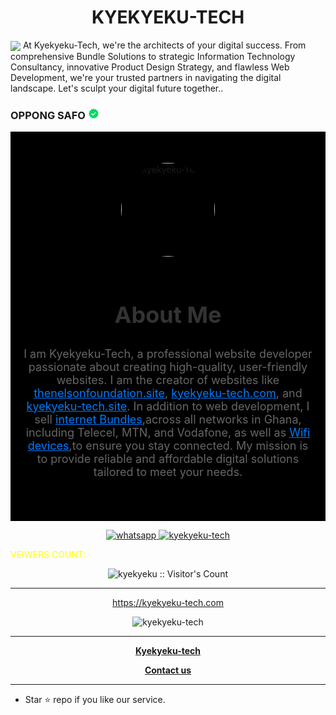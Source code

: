 <h1 align="center"> KYEKYEKU-TECH</h1> 
<img src="https://i.postimg.cc/gc3Q3tTG/Screenshot-2024-08-23-155431.png"
<p align="center"> At Kyekyeku-Tech, we're the architects of your digital success. From comprehensive Bundle Solutions to strategic Information Technology Consultancy, innovative Product Design Strategy, and flawless Web Development, we're your trusted partners in navigating the digital landscape. Let's sculpt your digital future together.. </p>

 
<h3>
  <span class="name">OPPONG SAFO</span>
  <span class="verified-icon">
    <svg viewBox="0 0 18 18" height="18" width="18" preserveAspectRatio="xMidYMid meet" class="" version="1.1" x="0px" y="0px" enable-background="new 0 0 18 18">
      <title></title>
      <polygon id="Star-2" fill="#00DA60" points="9,16 7.1,16.9 5.8,15.2 3.7,15.1 3.4,13 1.5,12 2.2,9.9 1.1,8.2 2.6,6.7 2.4,4.6 4.5,4 5.3,2 7.4,2.4 9,1.1 10.7,2.4 12.7,2 13.6,4 15.6,4.6 15.5,6.7 17,8.2 15.9,9.9 16.5,12 14.7,13 14.3,15.1 12.2,15.2 10.9,16.9 "></polygon>
      <polygon id="Check-Icon" fill="#FFFFFF" points="13.1,7.3 12.2,6.5 8.1,10.6 5.9,8.5 5,9.4 8,12.4 "></polygon>
    </svg>
  </span>
</h3> 




<p align="center">
   <section id="about" style="padding: 50px 20px; background-color: black;">
        <div style="max-width: 1000px; margin: 0 auto; text-align: center;">
            <img src="https://telegra.ph/file/7bc2c08d3b722da63e2b6.jpg" alt="Kyekyeku-Tech" style="width: 150px; height: 150px; border-radius: 50%; margin-bottom: 20px;">
            <h2 style="font-size: 36px; color: #333;">About Me</h2>
            <p style="font-size: 18px; color: #666; margin-top: 20px;">
                I am Kyekyeku-Tech, a professional website developer passionate about creating high-quality, user-friendly websites. I am the creator of websites like <a href="https://thenelsonfoundation.oneline" style="color: #007bff;">thenelsonfoundation.site</a>, <a href="https://kyekyeku-tech.site" style="color: #007bff;">kyekyeku-tech.com</a>, and <a href="http://www.kyekyeku-tech.site/admin" style="color: #007bff;">kyekyeku-tech.site</a>. In addition to web development, I sell <a href="https://kyekyeku-tech.site/home" style="color: #007bff;">internet Bundles</a>,across all networks in Ghana, including Telecel, MTN, and Vodafone, as well as <a href="https://kyekyeku-tech.site/wifi" style="color: #007bff;">Wifi devices</a>,to ensure you stay connected. My mission is to provide reliable and affordable digital solutions tailored to meet your needs.
            </p>
        </div>
    </section>
    
   
   
<p align="center">
  <a href="https://wa.me/+233545454000?text=Hi+Bro--+I+Need+Help.+I+messaged+you+from+Kyekyeku+Repo" target="_blank">
    <img alt="whatsapp" src="https://img.shields.io/badge/ Whatsapp -25D366?style=for-the-badge&logo=whatsapp&logoColor=white" />
  </a>
  </a>
  <a aria-label="kyekyeku-tech" href="https://youtube.com/@codingmidset" target="_blank">
    <img alt="kyekyeku-tech" src="https://img.shields.io/youtube/channel/subscribers/UC-1I2UvMzF5DHaGK_c8iJcw" target="_blank" />
  </a>
          
<p style="color: yellow"; >VEIWERS COUNT:</p>
<p align="center"><img src="https://profile-counter.glitch.me/{Kyekyeku}/count.svg" alt="kyekyeku :: Visitor's Count" /></p>

---




<p align="center">
  <a href="https://kyekyeku-tech.site">https://kyekyeku-tech.com</a>
</p>
<p align="center">
  <img title="kyekyeku-tech" src="https://img.shields.io/badge/Javascript-363303?style=for-the-badge&logo=javascript&logoColor=c6c631"></img>
</p>

---

<p align="center">
  <a href="https://github.com/Kyekyeku-tech"><b>Kyekyeku-tech</b></a>
</p>
<p align="center">
  <a href="mailto:ceo@kyekyeku-tech.site"><b>Contact us</b></a>
</p>

---

- Star ⭐ repo if you like our service.

